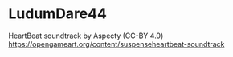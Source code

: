 # LudumDare44
HeartBeat soundtrack by Aspecty (CC-BY 4.0)
https://opengameart.org/content/suspenseheartbeat-soundtrack
